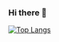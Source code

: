 ### Hi there 👋

[![Top Langs](https://github-readme-stats.vercel.app/api/top-langs/?username=anuraghazra&layout=donut)](https://github.com/LilBR01?tab=repositories)

